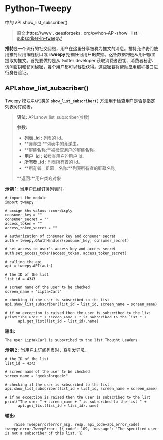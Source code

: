 # Python–Tweepy

中的 API.show_list_subscriber()

> 原文:[https://www . geesforgeks . org/python-API-show _ list _ subscriber-in-tweepy/](https://www.geeksforgeeks.org/python-api-show_list_subscriber-in-tweepy/)

**推特**是一个流行的社交网络，用户在这里分享被称为推文的消息。推特允许我们使用推特应用编程接口或 **Tweepy** 挖掘任何用户的数据。这些数据将是从用户那里提取的推文。首先要做的是从 twitter developer 获取消费者密钥、消费者秘密、访问密钥和访问秘密，每个用户都可以轻松获得。这些密钥将帮助应用编程接口进行身份验证。

## API.show_list_subscriber()

Tweepy 模块中`API`类的 **`show_list_subscriber()`** 方法用于检查用户是否是指定列表的订阅者。

> **语法:** API.show_list_subscriber(参数)
> 
> **参数:**
> 
> *   **列表 _id :** 列表的 id。
> *   **鼻涕虫:**列表中的鼻涕虫。
> *   **屏幕名称:**被检查用户的屏幕名称。
> *   **用户 _id :** 被检查用户的用户 id。
> *   **所有者 _id :** 列表所有者的 id。
> *   **所有者 _ 屏幕 _ 名称:**列表所有者的屏幕名称。
> 
> **返回:**用户类的对象

**示例 1 :** 当用户已经订阅列表时。

```
# import the module
import tweepy

# assign the values accordingly
consumer_key = ""
consumer_secret = ""
access_token = ""
access_token_secret = ""

# authorization of consumer key and consumer secret
auth = tweepy.OAuthHandler(consumer_key, consumer_secret)

# set access to user's access key and access secret 
auth.set_access_token(access_token, access_token_secret)

# calling the api 
api = tweepy.API(auth)

# the ID of the list
list_id = 4343

# screen name of the user to be checked
screen_name = "LiptakCarl"

# checking if the user is subscribed to the list
api.show_list_subscriber(list_id = list_id, screen_name = screen_name)

# if no exception is raised then the user is subscribed to the list
print("The user " + screen_name + " is subscribed to the list " +
      api.get_list(list_id = list_id).name)
```

**输出:**

```
The user LiptakCarl is subscribed to the list Thought Leaders

```

**示例 2 :** 当用户未订阅列表时，将引发异常。

```
# the ID of the list
list_id = 4343

# screen name of the user to be checked
screen_name = "geeksforgeeks"

# checking if the user is subscribed to the list
api.show_list_subscriber(list_id = list_id, screen_name = screen_name)

# if no exception is raised then the user is subscribed to the list
print("The user " + screen_name + " is subscribed to the list " +
      api.get_list(list_id = list_id).name)
```

**输出:**

```
    raise TweepError(error_msg, resp, api_code=api_error_code)
tweepy.error.TweepError: [{'code': 109, 'message': 'The specified user is not a subscriber of this list.'}]

```